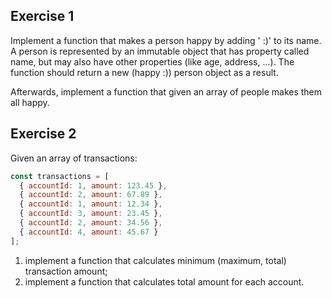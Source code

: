 ## Exercise 1

Implement a function that makes a person happy by adding ' :)' to its name. A person is represented by an immutable object that has property called name, but may also have other properties (like age, address, ...). The function should return a new (happy :)) person object as a result.

Afterwards, implement a function that given an array of people makes them all happy.

## Exercise 2

Given an array of transactions:

```javascript
const transactions = [
  { accountId: 1, amount: 123.45 },
  { accountId: 2, amount: 67.89 },
  { accountId: 1, amount: 12.34 },
  { accountId: 3, amount: 23.45 },
  { accountId: 2, amount: 34.56 },
  { accountId: 4, amount: 45.67 }
];
```

1. implement a function that calculates minimum (maximum, total) transaction amount;
2. implement a function that calculates total amount for each account.
